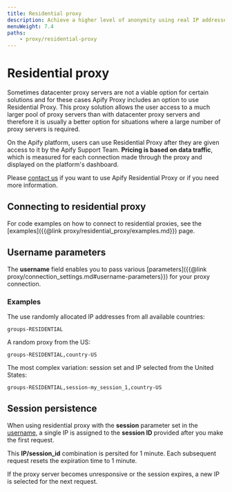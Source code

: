 ```yaml
---
title: Residential proxy
description: Achieve a higher level of anonymity using real IP addresses. Access a wider pool of proxies and reduce blocking by websites' anti-scraping measures.
menuWeight: 7.4
paths:
    - proxy/residential-proxy
---
```


# [](#residential-proxy)Residential proxy

Sometimes datacenter proxy servers are not a viable option for certain solutions and for these cases Apify Proxy includes an option to use Residential Proxy. This proxy solution allows the user access to a much larger pool of proxy servers than with datacenter proxy servers and therefore it is usually a better option for situations where a large number of proxy servers is required.

On the Apify platform, users can use Residential Proxy after they are given access to it by the Apify Support Team. **Pricing is based on data traffic**, which is measured for each connection made through the proxy and displayed on the platform's dashboard.

Please [contact us](https://apify.com/contact) if you want to use Apify Residential Proxy or if you need more information.

## [](#connecting-to-residential-proxy) Connecting to residential proxy

For code examples on how to connect to residential proxies, see the [examples]({{@link proxy/residential_proxy/examples.md}}) page.

## [](#username-parameters) Username parameters

The **username** field enables you to pass various [parameters]({{@link proxy/connection_settings.md#username-parameters}}) for your proxy connection.

### [](#examples) Examples

The use randomly allocated IP addresses from all available countries:

```
groups-RESIDENTIAL
```

A random proxy from the US:

```
groups-RESIDENTIAL,country-US
```

The most complex variation: session set and IP selected from the United States:

```
groups-RESIDENTIAL,session-my_session_1,country-US
```

## [](#session-persistence) Session persistence

When using residential proxy with the **session** parameter set in the [username](#username-parameters), a single IP is assigned to the **session ID** provided after you make the first request. 

This **IP/session_id** combination is persited for 1 minute. Each subsequent request resets the expiration time to 1 minute.

If the proxy server becomes unresponsive or the session expires, a new IP is selected for the next request.

